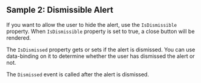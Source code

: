 ## Sample 2: Dismissible Alert

If you want to allow the user to hide the alert, use the `IsDismissible` property. When `IsDismissible` property is set to true, a close button will be rendered.

The `IsDismissed` property gets or sets if the alert is dismissed. You can use data-binding on it to determine whether the user has dismissed the alert or not.

The `Dismissed` event is called after the alert is dismissed.